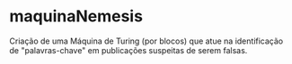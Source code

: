 # maquinaNemesis
Criação de uma Máquina de Turing (por blocos) que atue na identificação de "palavras-chave" em publicações suspeitas de serem falsas.
